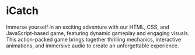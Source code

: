 # iCatch
Immerse yourself in an exciting adventure with our HTML, CSS, and JavaScript-based game, featuring dynamic gameplay and engaging visuals. This action-packed game brings together thrilling mechanics, interactive animations, and immersive audio to create an unforgettable experience.
